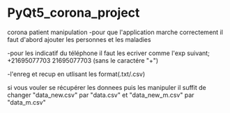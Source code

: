 # PyQt5_corona_project
corona patient manipulation 
-pour que l'application marche correctement il faut d'abord ajouter les personnes 
et les maladies 

-pour les indicatif du téléphone il faut les ecriver comme l'exp suivant;
+21695077703            21695077703 (sans le caractére "+")

-l'enreg et recup en utlisant les format(.txt/.csv)

si vous vouler se récupérer les donnees puis les manipuler il suffit de changer 
"data_new.csv" par "data.csv" et "data_new_m.csv" par "data_m.csv"

